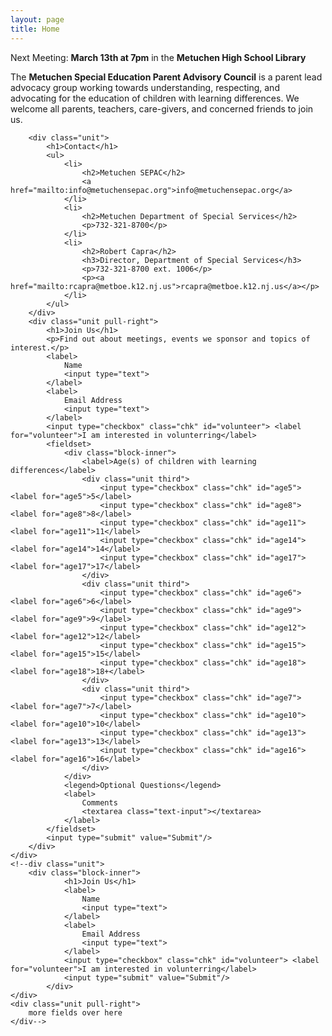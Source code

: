 ```yaml
---
layout: page
title: Home
---
```

<div class="container">

<div class="site-alert">
	<div class="block-inner">
		Next Meeting: <strong>March 13th at 7pm</strong> in the <strong>Metuchen High School Library</strong>
	</div>
</div>



<div class="hero">
	<div id="home-intro" class="block-inner">
		<p class="home_big">The <strong>Metuchen Special Education Parent Advisory Council</strong> is a parent lead advocacy group working towards understanding, respecting, and advocating for the education of children with learning differences. We welcome all parents, teachers, care-givers, and concerned friends to join us.</p>
	</div>
</div>

<div class="cta alt">
	<div class="block-inner">
		
		<div class="unit">
			<h1>Contact</h1>
			<ul>
				<li>
					<h2>Metuchen SEPAC</h2>
					<a href="mailto:info@metuchensepac.org">info@metuchensepac.org</a>
				</li>
				<li>
					<h2>Metuchen Department of Special Services</h2>
					<p>732-321-8700</p>
				</li>
				<li>
					<h2>Robert Capra</h2>
					<h3>Director, Department of Special Services</h3>
					<p>732-321-8700 ext. 1006</p>
					<p><a href="mailto:rcapra@metboe.k12.nj.us">rcapra@metboe.k12.nj.us</a></p>
				</li>
			</ul>
		</div>
		<div class="unit pull-right">
			<h1>Join Us</h1>
			<p>Find out about meetings, events we sponsor and topics of interest.</p>
			<label>
				Name
				<input type="text">
			</label>
			<label>
				Email Address
				<input type="text">
			</label>
			<input type="checkbox" class="chk" id="volunteer"> <label for="volunteer">I am interested in volunterring</label>
			<fieldset>
				<div class="block-inner">
					<label>Age(s) of children with learning differences</label>
					<div class="unit third">
						<input type="checkbox" class="chk" id="age5"> <label for="age5">5</label>
						<input type="checkbox" class="chk" id="age8"> <label for="age8">8</label>
						<input type="checkbox" class="chk" id="age11"> <label for="age11">11</label>
						<input type="checkbox" class="chk" id="age14"> <label for="age14">14</label>
						<input type="checkbox" class="chk" id="age17"> <label for="age17">17</label>
					</div>
					<div class="unit third">
						<input type="checkbox" class="chk" id="age6"> <label for="age6">6</label>
						<input type="checkbox" class="chk" id="age9"> <label for="age9">9</label>
						<input type="checkbox" class="chk" id="age12"> <label for="age12">12</label>
						<input type="checkbox" class="chk" id="age15"> <label for="age15">15</label>
						<input type="checkbox" class="chk" id="age18"> <label for="age18">18+</label>
					</div>
					<div class="unit third">
						<input type="checkbox" class="chk" id="age7"> <label for="age7">7</label>
						<input type="checkbox" class="chk" id="age10"> <label for="age10">10</label>
						<input type="checkbox" class="chk" id="age13"> <label for="age13">13</label>
						<input type="checkbox" class="chk" id="age16"> <label for="age16">16</label>
					</div>
				</div>
				<legend>Optional Questions</legend>
				<label>
					Comments
					<textarea class="text-input"></textarea>
				</label>
			</fieldset>
			<input type="submit" value="Submit"/>
		</div>
	</div>
	<!--div class="unit">
		<div class="block-inner">
				<h1>Join Us</h1>
				<label>
					Name
					<input type="text">
				</label>
				<label>
					Email Address
					<input type="text">
				</label>
				<input type="checkbox" class="chk" id="volunteer"> <label for="volunteer">I am interested in volunterring</label>
				<input type="submit" value="Submit"/>
			</div>
	</div>
	<div class="unit pull-right">
		more fields over here
	</div-->
</div>
<!--ul>
{% assign sorted_posts = (site.posts | sort: 'title') %}
{% for post in sorted_posts limit: 10 %}
	<li>{{ post.title }}</li>
{% endfor %}
</ul>
<ul>
{% assign sorted_events = (site.events | sort: 'date' | reverse) %}
{% for event in sorted_events %}
	<li>{{ event.foo }}</li>
{% endfor %}
</ul>

<h1 class="heading--demoted">Next Event</h1>
<article>
	<h1>SEPAC Monthly Meeting</h1>
	<div class="meta">
		<time datetime="2015-01-15">Jan 15, 2015</time>
	</div>
	<div class="text entry-summary"><p>For the next three days, we’ll be in Sofia, Bulgaria, for the second edition of the WordCamp Europe, which sort of looks like a huge yet friendly reunion of WordPress people from around the world. Last year’s experience was incredible and surely went beyond our expectations. The nice aspect about things like this is that […]</p></div>
</article-->
	


<!--section class="alt">
	<div class="block-inner">
		<div class="unit pull-left">
			<h1>Follow Us</h1>
			<dl>
				<dt>Email</dt>
				<dd><a class="email" target="_blank" href="mailto:info@metuchensepac.org">info@metuchensepac.org</a></dd>
				<dt>Facebook</dt>
				<dd><a class="email" target="_blank" href="#">Metuchen SEPAC</a></dd>
				<!-dt>Twitter</dt>
				<dd><a class="email" target="_blank" href="#">@MetuchenSEPAC</a></dd->
			</dl>
		</div>
		<div class="unit pull-right">

		</div>
	</div>
</section-->
</div>
